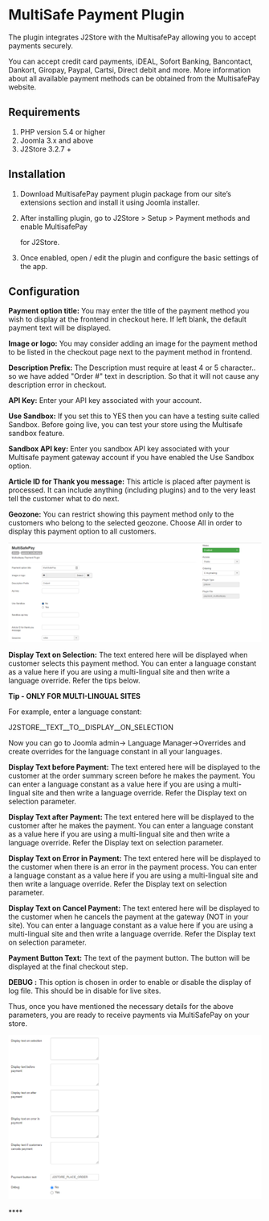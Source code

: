 # MultiSafe Payment Plugin

The plugin integrates J2Store with the MultisafePay allowing you to accept payments securely.

You can accept credit card payments, iDEAL, Sofort Banking, Bancontact, Dankort, Giropay, Paypal, Cartsi, Direct debit and more. More information about all available payment methods can be obtained from the MultisafePay website.

## Requirements

1. PHP version 5.4 or higher
2. Joomla 3.x and above
3. J2Store 3.2.7 +

## Installation <a id="installation"></a>

1. Download MultisafePay payment plugin package from our site’s extensions section and install it using Joomla installer.
2. After installing plugin, go to J2Store &gt; Setup &gt; Payment methods and enable MultisafePay 

   for J2Store.

3. Once enabled, open / edit the plugin and configure the basic settings of the app.

## Configuration <a id="configuration"></a>

**Payment option title:** You may enter the title of the payment method you wish to display at the frontend in checkout here. If left blank, the default payment text will be displayed.

**Image or logo:** You may consider adding an image for the payment method to be listed in the checkout page next to the payment method in frontend.

**Description Prefix:** The Description must require at least 4 or 5 character.. so we have added "Order \#" text in description. So that it will not cause any description error in checkout.

**API Key:** Enter your API key associated with your account.

**Use Sandbox:** If you set this to YES then you can have a testing suite called Sandbox. Before going live, you can test your store using the Multisafe sandbox feature.

**Sandbox API key:** Enter you sandbox API key associated with your Multisafe payment gateway account if you have enabled the Use Sandbox option.

**Article ID for Thank you message:** This article is placed after payment is processed. It can include anything \(including plugins\) and to the very least tell the customer what to do next.

**Geozone:** You can restrict showing this payment method only to the customers who belong to the selected geozone. Choose All in order to display this payment option to all customers.

![MultisafePay img1](../.gitbook/assets/multisafepay-img1.png)

**Display Text on Selection:** The text entered here will be displayed when customer selects this payment method. You can enter a language constant as a value here if you are using a multi-lingual site and then write a language override. Refer the tips below.

**Tip - ONLY FOR MULTI-LINGUAL SITES**

For example, enter a language constant:

J2STORE\__TEXT\__TO\__DISPLAY\__ON\_SELECTION

Now you can go to Joomla admin-&gt; Language Manager-&gt;Overrides and create overrides for the language constant in all your languages.

**Display Text before Payment:** The text entered here will be displayed to the customer at the order summary screen before he makes the payment. You can enter a language constant as a value here if you are using a multi-lingual site and then write a language override. Refer the Display text on selection parameter.

**Display Text after Payment:** The text entered here will be displayed to the customer after he makes the payment. You can enter a language constant as a value here if you are using a multi-lingual site and then write a language override. Refer the Display text on selection parameter.

**Display Text on Error in Payment:** The text entered here will be displayed to the customer when there is an error in the payment process. You can enter a language constant as a value here if you are using a multi-lingual site and then write a language override. Refer the Display text on selection parameter.

**Display Text on Cancel Payment:** The text entered here will be displayed to the customer when he cancels the payment at the gateway \(NOT in your site\). You can enter a language constant as a value here if you are using a multi-lingual site and then write a language override. Refer the Display text on selection parameter.

**Payment Button Text:** The text of the payment button. The button will be displayed at the final checkout step.

**DEBUG :** This option is chosen in order to enable or disable the display of log file. This should be in disable for live sites.

Thus, once you have mentioned the necessary details for the above parameters, you are ready to receive payments via MultiSafePay on your store.

![MultisafePay img2](../.gitbook/assets/multisafepay-img2.png)



\*\*\*\*

